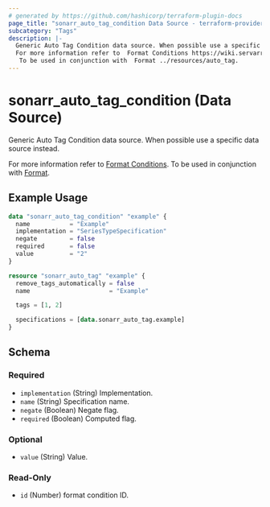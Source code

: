 ```yaml
---
# generated by https://github.com/hashicorp/terraform-plugin-docs
page_title: "sonarr_auto_tag_condition Data Source - terraform-provider-sonarr"
subcategory: "Tags"
description: |-
  Generic Auto Tag Condition data source. When possible use a specific data source instead.
  For more information refer to  Format Conditions https://wiki.servarr.com/sonarr/settings#conditions.
   To be used in conjunction with  Format ../resources/auto_tag.
---
```


# sonarr_auto_tag_condition (Data Source)

<!-- subcategory:Tags --> Generic Auto Tag Condition data source. When possible use a specific data source instead.
For more information refer to [ Format Conditions](https://wiki.servarr.com/sonarr/settings#conditions).
 To be used in conjunction with [ Format](../resources/auto_tag).

## Example Usage

```terraform
data "sonarr_auto_tag_condition" "example" {
  name           = "Example"
  implementation = "SeriesTypeSpecification"
  negate         = false
  required       = false
  value          = "2"
}

resource "sonarr_auto_tag" "example" {
  remove_tags_automatically = false
  name                      = "Example"

  tags = [1, 2]

  specifications = [data.sonarr_auto_tag.example]
}
```

<!-- schema generated by tfplugindocs -->
## Schema

### Required

- `implementation` (String) Implementation.
- `name` (String) Specification name.
- `negate` (Boolean) Negate flag.
- `required` (Boolean) Computed flag.

### Optional

- `value` (String) Value.

### Read-Only

- `id` (Number) format condition ID.


